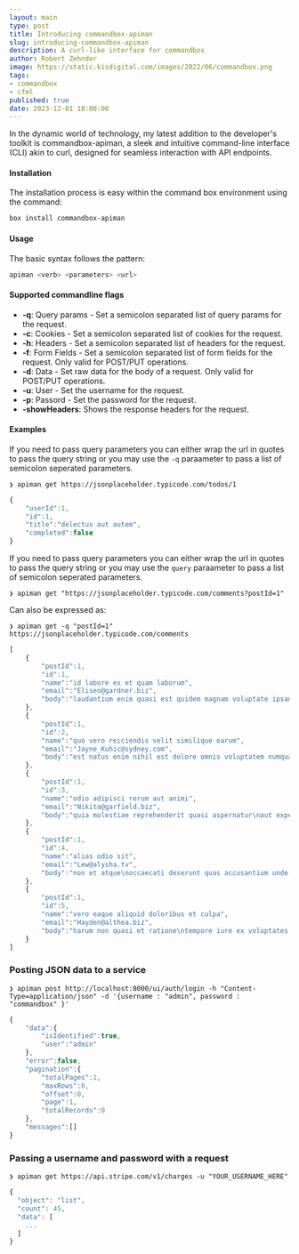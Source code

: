 ```yaml
---
layout: main
type: post
title: Introducing commandbox-apiman
slug: introducing-commandbox-apiman
description: A curl-like interface for commandbox
author: Robert Zehnder
image: https://static.kisdigital.com/images/2022/06/commandbox.png
tags: 
- commandbox
- cfml
published: true
date: 2023-12-01 18:00:00
---
```

In the dynamic world of technology, my latest addition to the developer's toolkit is commandbox-apiman, a sleek and 
intuitive command-line interface (CLI) akin to curl, designed for seamless interaction with API endpoints.

#### Installation

The installation process is easy within the command box environment using the command:

```bash
box install commandbox-apiman
```

#### Usage 

The basic syntax follows the pattern:

```bash
apiman <verb> <parameters> <url>
```

#### Supported commandline flags 

* **-q**: Query params - Set a semicolon separated list of query params for the request.
* **-c**: Cookies - Set a semicolon separated list of cookies for the request.
* **-h**: Headers - Set a semicolon separated list of headers for the request.
* **-f**: Form Fields - Set a semicolon separated list of form fields for the request. Only valid for POST/PUT operations.
* **-d**: Data - Set raw data for the body of a request. Only valid for POST/PUT operations.
* **-u**: User - Set the username for the request.
* **-p**: Passord - Set the password for the request.
* **-showHeaders**: Shows the response headers for the request.

  
#### Examples 

If you need to pass query parameters you can either wrap the url in quotes to pass the query string or you may use the 
`-q` paraameter to pass a list of semicolon seperated parameters.

`❯ apiman get https://jsonplaceholder.typicode.com/todos/1`

```js
{
    "userId":1,
    "id":1,
    "title":"delectus aut autem",
    "completed":false
}
```

If you need to pass query parameters you can either wrap the url in quotes to pass the query string or you may use the
`query` paraameter to pass a list of semicolon seperated parameters.

`❯ apiman get "https://jsonplaceholder.typicode.com/comments?postId=1"`

Can also be expressed as:

`❯ apiman get -q "postId=1" https://jsonplaceholder.typicode.com/comments`

```js
[
    {
        "postId":1,
        "id":1,
        "name":"id labore ex et quam laborum",
        "email":"Eliseo@gardner.biz",
        "body":"laudantium enim quasi est quidem magnam voluptate ipsam eos\ntempora quo necessitatibus\ndolor quam autem quasi\nreiciendis et nam sapiente accusantium"
    },
    {
        "postId":1,
        "id":2,
        "name":"quo vero reiciendis velit similique earum",
        "email":"Jayne_Kuhic@sydney.com",
        "body":"est natus enim nihil est dolore omnis voluptatem numquam\net omnis occaecati quod ullam at\nvoluptatem error expedita pariatur\nnihil sint nostrum voluptatem reiciendis et"
    },
    {
        "postId":1,
        "id":3,
        "name":"odio adipisci rerum aut animi",
        "email":"Nikita@garfield.biz",
        "body":"quia molestiae reprehenderit quasi aspernatur\naut expedita occaecati aliquam eveniet laudantium\nomnis quibusdam delectus saepe quia accusamus maiores nam est\ncum et ducimus et vero voluptates excepturi deleniti ratione"
    },
    {
        "postId":1,
        "id":4,
        "name":"alias odio sit",
        "email":"Lew@alysha.tv",
        "body":"non et atque\noccaecati deserunt quas accusantium unde odit nobis qui voluptatem\nquia voluptas consequuntur itaque dolor\net qui rerum deleniti ut occaecati"
    },
    {
        "postId":1,
        "id":5,
        "name":"vero eaque aliquid doloribus et culpa",
        "email":"Hayden@althea.biz",
        "body":"harum non quasi et ratione\ntempore iure ex voluptates in ratione\nharum architecto fugit inventore cupiditate\nvoluptates magni quo et"
    }
]
```

  
### Posting JSON data to a service

`❯ apiman post http://localhost:8000/ui/auth/login -h "Content-Type=application/json" -d '{username : "admin", password : "commandbox" }'`
```js
{
    "data":{
        "isIdentified":true,
        "user":"admin"
    },
    "error":false,
    "pagination":{
        "totalPages":1,
        "maxRows":0,
        "offset":0,
        "page":1,
        "totalRecords":0
    },
    "messages":[]
}
```

  
### Passing a username and password with a request

`❯ apiman get https://api.stripe.com/v1/charges -u "YOUR_USERNAME_HERE"`

```js
{
  "object": "list",
  "count": 45,
  "data": [
    ...
  ]
}
```